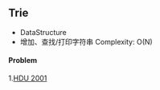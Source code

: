 ## Trie

* DataStructure
* 增加、查找/打印字符串 Complexity: O(N)

#### Problem

1.[HDU 2001](http://poj.org/problem?id=2001)